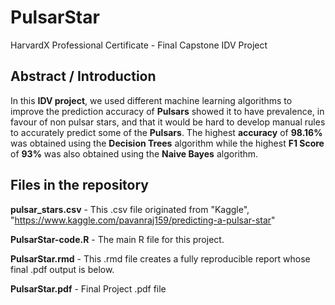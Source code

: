 # PulsarStar
HarvardX Professional Certificate - Final Capstone IDV Project

## Abstract / Introduction
In this **IDV project**, we used different machine learning algorithms to improve the prediction accuracy of **Pulsars** showed it to have prevalence, in favour of non pulsar stars, and that it would be hard to develop manual rules to accurately predict some of the **Pulsars**. The highest **accuracy** of **98.16%** was obtained using the **Decision Trees** algorithm while the highest **F1 Score** of **93%** was also obtained using the **Naive Bayes** algorithm.

## Files in the repository
**pulsar_stars.csv** - This .csv file originated from "Kaggle", "https://www.kaggle.com/pavanraj159/predicting-a-pulsar-star"

**PulsarStar-code.R** - The main R file for this project.

**PulsarStar.rmd** - This .rmd file creates a fully reproducible report whose final .pdf output is below.

**PulsarStar.pdf** - Final Project .pdf file

